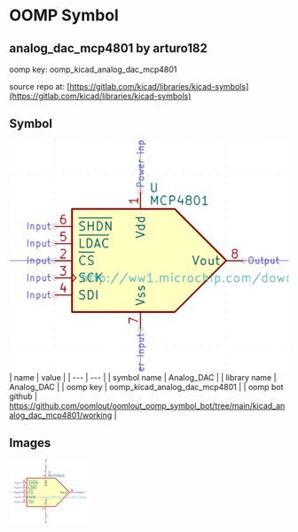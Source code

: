 # OOMP Symbol  
## analog_dac_mcp4801  by arturo182  
  
oomp key: oomp_kicad_analog_dac_mcp4801  
  
source repo at: [https://gitlab.com/kicad/libraries/kicad-symbols](https://gitlab.com/kicad/libraries/kicad-symbols)  
## Symbol  
  
[![working.png](working_600.png)](working.png)  
| name | value | 
| --- | --- | 
| symbol name | Analog_DAC | 
| library name | Analog_DAC | 
| oomp key | oomp_kicad_analog_dac_mcp4801 | 
| oomp bot github | https://github.com/oomlout/oomlout_oomp_symbol_bot/tree/main/kicad_analog_dac_mcp4801/working | 
## Images  
  
[![working.png](working_140.png)](working.png)  

